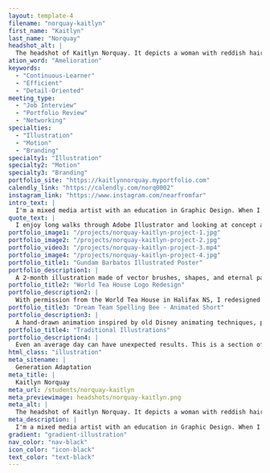```yaml
---
layout: template-4
filename: "norquay-kaitlyn"
first_name: "Kaitlyn"
last_name: "Norquay"
headshot_alt: |
  The headshot of Kaitlyn Norquay. It depicts a woman with reddish hair smiling. She is wearing a dotted dark shirt and glasses.
ation_word: "Amelioration"
keywords:
  - "Continuous-Learner"
  - "Efficient"
  - "Detail-Oriented"
meeting_type:
  - "Job Interview"
  - "Portfolio Review"
  - "Networking"
specialties:
  - "Illustration"
  - "Motion"
  - "Branding"
specialty1: "Illustration"
specialty2: "Motion"
specialty3: "Branding"
portfolio_site: "https://kaitlynnorquay.myportfolio.com"
calendly_link: "https://calendly.com/norq0002"
instagram_link: "https://www.instagram.com/nearfromfar"
intro_text: |
  I'm a mixed media artist with an education in Graphic Design. When I'm not working on projects, you can usually find me watching documentaries or feeding my fish.
quote_text: |
  I enjoy long walks through Adobe Illustrator and looking at concept art for video games.
portfolio_image1: "/projects/norquay-kaitlyn-project-1.jpg"
portfolio_image2: "/projects/norquay-kaitlyn-project-2.jpg"
portfolio_video3: "/projects/norquay-kaitlyn-project-3.mp4"
portfolio_image4: "/projects/norquay-kaitlyn-project-4.jpg"
portfolio_title1: "Gundam Barbatos Illustrated Poster"
portfolio_description1: |
  A 2-month illustration made of vector brushes, shapes, and eternal patience. This piece went through many versions, but the final product was worth it! The full sized piece and how it was made is available on my website.
portfolio_title2: "World Tea House Logo Redesign"
portfolio_description2: |
  With permission from the World Tea House in Halifax NS, I redesigned their logo as the center of a branding project. Using company branding practices, this new logo was created to better represent the shops business ethics.
portfolio_title3: "Dream Team Spelling Bee - Animated Short"
portfolio_description3: |
  A hand-drawn animation inspired by old Disney animating techniques, paying homage to some of my favourite content creators. This was a very fun project and I plan on doing more like this in the future!
portfolio_title4: "Traditional Illustrations"
portfolio_description4: |
  Even an average day can have unexpected results. This is a section of two receipt paper murals I created while on break as a cashier, and despite its odd beginnings it's one of my favourite illustrations. The full mural is available on my portfolio website.
html_class: "illustration"
meta_sitename: |
  Generation Adaptation
meta_title: |
  Kaitlyn Norquay
meta_url: /students/norquay-kaitlyn
meta_previewimage: headshots/norquay-kaitlyn.png
meta_alt: |
  The headshot of Kaitlyn Norquay. It depicts a woman with reddish hair smiling. She is wearing a dotted dark shirt and glasses.
meta_description: |
  I'm a mixed media artist with an education in Graphic Design. When I'm not working on projects, you can usually find me watching documentaries or feeding my fish.
gradient: "gradient-illustration"
nav_color: "nav-black"
icon_color: "icon-black"
text_color: "text-black"
---
```

